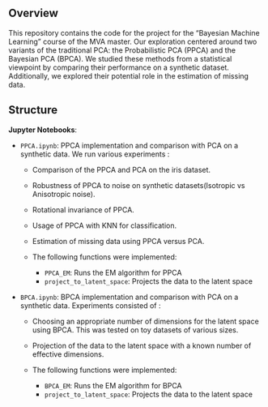 ## Overview

 This repository contains the code for the project for the “Bayesian Machine Learning” course of the MVA master. Our exploration centered around two variants of the traditional PCA: the Probabilistic PCA (PPCA) and the Bayesian PCA (BPCA). We studied these methods from a statistical viewpoint by comparing their performance on a synthetic dataset. Additionally, we explored their potential role in the estimation of missing data.

 ## Structure

**Jupyter Notebooks**: 
* `PPCA.ipynb`: PPCA implementation and comparison with PCA on a synthetic data. We run various experiments : 
    * Comparison of the PPCA and PCA on the iris dataset.
    * Robustness of PPCA to noise on synthetic datasets(Isotropic vs Anisotropic noise).
    * Rotational invariance of PPCA.
    * Usage of PPCA with KNN for classification.
    * Estimation of missing data using PPCA versus PCA.

    * The following functions were implemented: 
        * `PPCA_EM`: Runs the EM algorithm for PPCA 
        * `project_to_latent_space`: Projects the data to the latent space



* `BPCA.ipynb`: BPCA implementation and comparison with PCA on a synthetic data. Experiments consisted of : 
    * Choosing an appropriate number of dimensions for the latent space using BPCA. This was tested on toy datasets of various sizes.
    * Projection of the data to the latent space with a known number of effective dimensions.

    * The following functions were implemented: 
        * `BPCA_EM`: Runs the EM algorithm for BPCA
        * `project_to_latent_space`: Projects the data to the latent space

        


